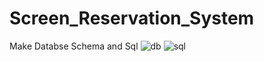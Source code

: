 # Screen_Reservation_System
Make Databse Schema and Sql
![db](https://github.com/KYEONGJUN-LEE/Screen_Reservation_System/assets/113089467/1c6a7b06-7eef-4290-9da9-692dc3af0708)
![sql](https://github.com/KYEONGJUN-LEE/Screen_Reservation_System/assets/113089467/83738a4a-1fef-49ac-8943-30ca00982ca6)
